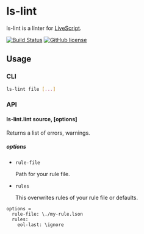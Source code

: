 # ls-lint
ls-lint is a linter for [LiveScript](http://livescript.net/).

 [![Build Status](https://travis-ci.org/eheitherd/ls-lint.svg?branch=master)](https://travis-ci.org/eheitherd/ls-lint) [![GitHub license](https://img.shields.io/badge/license-MIT-blue.svg)](https://raw.githubusercontent.com/eheitherd/ls-lint/master/LICENSE)

## Usage

### CLI

```bash
ls-lint file [...]
```

### API

#### ls-lint.lint source, [options]

Returns a list of errors, warnings.

##### options

* `rule-file`

  Path for your rule file.

* `rules`

  This overwrites rules of your rule file or defaults.

```livescript
options =
  rule-file: \./my-rule.lson
  rules:
    eol-last: \ignore
```
